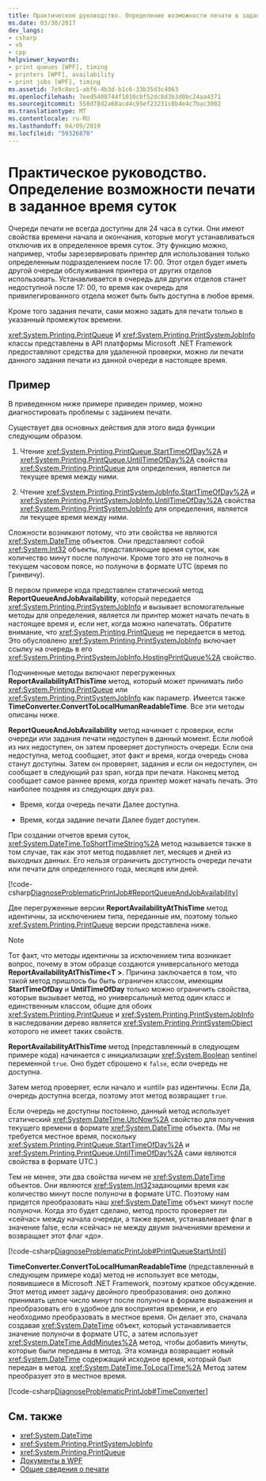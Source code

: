```yaml
---
title: Практическое руководство. Определение возможности печати в заданное время суток
ms.date: 03/30/2017
dev_langs:
- csharp
- vb
- cpp
helpviewer_keywords:
- print queues [WPF], timing
- printers [WPF], availability
- print jobs [WPF], timing
ms.assetid: 7e9c8ec1-abf6-4b3d-b1c6-33b35d3c4063
ms.openlocfilehash: 7eed5400744f1010cbf52dc8d3b3d0bc24aa4371
ms.sourcegitcommit: 558d78d2a68acd4c95ef23231c8b4e4c7bac3902
ms.translationtype: MT
ms.contentlocale: ru-RU
ms.lasthandoff: 04/09/2019
ms.locfileid: "59326870"
---
```

# <a name="how-to-discover-whether-a-print-job-can-be-printed-at-this-time-of-day"></a>Практическое руководство. Определение возможности печати в заданное время суток
Очереди печати не всегда доступны для 24 часа в сутки. Они имеют свойства времени начала и окончания, которые могут устанавливаться отключив их в определенное время суток. Эту функцию можно, например, чтобы зарезервировать принтер для использования только определенным подразделением после 17: 00. Этот отдел будет иметь другой очереди обслуживания принтера от других отделов использовать. Устанавливается в очередь для других отделов станет недоступной после 17: 00, то время как очередь для привилегированного отдела может быть быть доступна в любое время.  
  
 Кроме того задания печати, сами можно задать для печати только в указанный промежуток времени.  
  
 <xref:System.Printing.PrintQueue> И <xref:System.Printing.PrintSystemJobInfo> классы представлены в API платформы Microsoft .NET Framework предоставляют средства для удаленной проверки, можно ли печати данного задания печати из данной очереди в настоящее время.  
  
## <a name="example"></a>Пример  
 В приведенном ниже примере приведен пример, можно диагностировать проблемы с заданием печати.  
  
 Существует два основных действия для этого вида функции следующим образом.  
  
1. Чтение <xref:System.Printing.PrintQueue.StartTimeOfDay%2A> и <xref:System.Printing.PrintQueue.UntilTimeOfDay%2A> свойства <xref:System.Printing.PrintQueue> для определения, является ли текущее время между ними.  
  
2. Чтение <xref:System.Printing.PrintSystemJobInfo.StartTimeOfDay%2A> и <xref:System.Printing.PrintSystemJobInfo.UntilTimeOfDay%2A> свойства <xref:System.Printing.PrintSystemJobInfo> для определения, является ли текущее время между ними.  
  
 Сложности возникают потому, что эти свойства не являются <xref:System.DateTime> объектов. Они представляют собой <xref:System.Int32> объекты, представляющие время суток, как количество минут после полуночи. Кроме того это не полночь в текущем часовом поясе, но полуночи в формате UTC (время по Гринвичу).  
  
 В первом примере кода представлен статический метод **ReportQueueAndJobAvailability**, который передается <xref:System.Printing.PrintSystemJobInfo> и вызывает вспомогательные методы для определения, является ли принтер может начать печать в настоящее время и, если нет, когда можно напечатать. Обратите внимание, что <xref:System.Printing.PrintQueue> не передается в метод. Это обусловлено <xref:System.Printing.PrintSystemJobInfo> включает ссылку на очередь в его <xref:System.Printing.PrintSystemJobInfo.HostingPrintQueue%2A> свойство.  
  
 Подчиненные методы включают перегруженных **ReportAvailabilityAtThisTime** метод, который может принимать либо <xref:System.Printing.PrintQueue> или <xref:System.Printing.PrintSystemJobInfo> как параметр. Имеется также **TimeConverter.ConvertToLocalHumanReadableTime**. Все эти методы описаны ниже.  
  
 **ReportQueueAndJobAvailability** метод начинает с проверки, если очереди или задания печати недоступен в данный момент. Если любой из них недоступен, он затем проверяет доступность очереди. Если она недоступна, метод сообщает, этот факт и время, когда очередь снова станут доступны. Затем он проверяет, задания и если он недоступен, он сообщает в следующий раз span, когда при печати. Наконец метод сообщает самое раннее время, когда принтер может начать печать. Это наиболее поздняя из следующих двух раз.  
  
-   Время, когда очередь печати Далее доступна.  
  
-   Время, когда задание печати Далее будет доступен.  
  
 При создании отчетов время суток, <xref:System.DateTime.ToShortTimeString%2A> метод называется также в том случае, так как этот метод подавляет лет, месяцев и дней из выходных данных. Его нельзя ограничить доступность очереди печати или печати для определенного года, месяцев или дней.  
  
 
 [!code-csharp[DiagnoseProblematicPrintJob#ReportQueueAndJobAvailability](~/samples/snippets/csharp/VS_Snippets_Wpf/DiagnoseProblematicPrintJob/CSharp/Program.cs#reportqueueandjobavailability)]
   
  
 Две перегруженные версии **ReportAvailabilityAtThisTime** метод идентичны, за исключением типа, переданные им, поэтому только <xref:System.Printing.PrintQueue> версии представлена ниже.  
  
> [!NOTE]
>  Тот факт, что методы идентичны за исключением типа возникает вопрос, почему в этом образце создаются универсального метода **ReportAvailabilityAtThisTime\<T >**. Причина заключается в том, что такой метод пришлось бы быть ограничен классом, имеющим **StartTimeOfDay** и **UntilTimeOfDay** только можно ограничить свойства, которые вызывает метод, но универсальный метод один класс и единственным классом, общие для обоих <xref:System.Printing.PrintQueue> и <xref:System.Printing.PrintSystemJobInfo> в наследовании дерево является <xref:System.Printing.PrintSystemObject> которого не имеет таких свойств.  
  
 **ReportAvailabilityAtThisTime** метод (представленный в следующем примере кода) начинается с инициализации <xref:System.Boolean> sentinel переменной `true`. Оно будет сброшено к `false`, если очередь не доступна.  
  
 Затем метод проверяет, если начало и «until» раз идентичны. Если Да, очередь доступна всегда, поэтому этот метод возвращает `true`.  
  
 Если очередь не доступны постоянно, данный метод использует статический <xref:System.DateTime.UtcNow%2A> свойство для получения текущего времени в формате <xref:System.DateTime> объекта. (Мы не требуется местное время, поскольку <xref:System.Printing.PrintQueue.StartTimeOfDay%2A> и <xref:System.Printing.PrintQueue.UntilTimeOfDay%2A> сами являются свойства в формате UTC.)  
  
 Тем не менее, эти два свойства ничем не <xref:System.DateTime> объектов. Они являются <xref:System.Int32>задающими время как количество минут после полуночи в формате UTC. Поэтому нам придется преобразовать наш <xref:System.DateTime> объект минут после полуночи. Когда это будет сделано, метод просто проверяет ли «сейчас» между начала очереди, а также время, устанавливает флаг в значение false, если «сейчас» не между двумя значениями времени и возвращает этот флаг «до».  
  
 
 [!code-csharp[DiagnoseProblematicPrintJob#PrintQueueStartUntil](~/samples/snippets/csharp/VS_Snippets_Wpf/DiagnoseProblematicPrintJob/CSharp/Program.cs#printqueuestartuntil)]
   
  
 **TimeConverter.ConvertToLocalHumanReadableTime** (представленный в следующем примере кода) метод не использует все методы, появившиеся в Microsoft .NET Framework, поэтому краткое обсуждение. Этот метод имеет задачу двойного преобразования: оно должно принимать целое число минут после полуночи в формате выражения и преобразовать его в удобное для восприятия времени, и его необходимо преобразовать в местное время. Он делает это, сначала создавая <xref:System.DateTime> объект, который устанавливается значение полуночи в формате UTC, а затем использует <xref:System.DateTime.AddMinutes%2A> метод, чтобы добавить минуты, которые были переданы в метод. Эта команда возвращает новый <xref:System.DateTime> содержащий исходное время, который был передан в метод. <xref:System.DateTime.ToLocalTime%2A> Метод затем преобразует это в местное время.  
  
 
 [!code-csharp[DiagnoseProblematicPrintJob#TimeConverter](~/samples/snippets/csharp/VS_Snippets_Wpf/DiagnoseProblematicPrintJob/CSharp/Program.cs#timeconverter)]
   
  
## <a name="see-also"></a>См. также

- <xref:System.DateTime>
- <xref:System.Printing.PrintSystemJobInfo>
- <xref:System.Printing.PrintQueue>
- [Документы в WPF](documents-in-wpf.md)
- [Общие сведения о печати](printing-overview.md)

